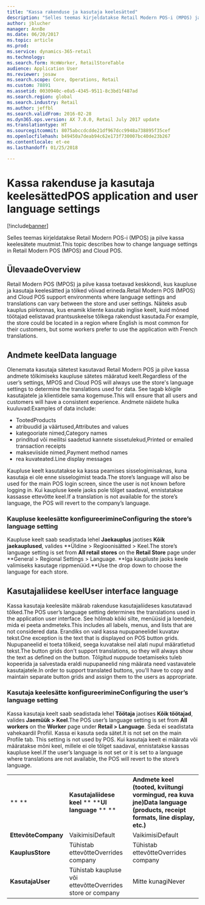 ```yaml
---
title: "Kassa rakenduse ja kasutaja keelesätted"
description: "Selles teemas kirjeldatakse Retail Modern POS-i (MPOS) ja pilve kassa keelesätete muutmist."
author: jblucher
manager: AnnBe
ms.date: 06/20/2017
ms.topic: article
ms.prod: 
ms.service: dynamics-365-retail
ms.technology: 
ms.search.form: HcmWorker, RetailStoreTable
audience: Application User
ms.reviewer: josaw
ms.search.scope: Core, Operations, Retail
ms.custom: 78891
ms.assetid: 0030940c-e0a5-4345-9511-8c3bd1f487ad
ms.search.region: global
ms.search.industry: Retail
ms.author: jeffbl
ms.search.validFrom: 2016-02-28
ms.dyn365.ops.version: AX 7.0.0, Retail July 2017 update
ms.translationtype: HT
ms.sourcegitcommit: 8075abccdcdde21df967dcc9948a738895f35cef
ms.openlocfilehash: b49450a7deab94c62e173f730007bc40de23b267
ms.contentlocale: et-ee
ms.lasthandoff: 01/25/2018

---
```


# <a name="pos-application-and-user-language-settings"></a><span data-ttu-id="818ca-103">Kassa rakenduse ja kasutaja keelesätted</span><span class="sxs-lookup"><span data-stu-id="818ca-103">POS application and user language settings</span></span>

[!include[banner](includes/banner.md)]


<span data-ttu-id="818ca-104">Selles teemas kirjeldatakse Retail Modern POS-i (MPOS) ja pilve kassa keelesätete muutmist.</span><span class="sxs-lookup"><span data-stu-id="818ca-104">This topic describes how to change language settings in Retail Modern POS (MPOS) and Cloud POS.</span></span>

## <a name="overview"></a><span data-ttu-id="818ca-105">Ülevaade</span><span class="sxs-lookup"><span data-stu-id="818ca-105">Overview</span></span>
<span data-ttu-id="818ca-106">Retail Modern POS (MPOS) ja pilve kassa toetavad keskkondi, kus kaupluse ja kasutaja keelesätted ja tõlked võivad erineda.</span><span class="sxs-lookup"><span data-stu-id="818ca-106">Retail Modern POS (MPOS) and Cloud POS support environments where language settings and translations can vary between the store and user settings.</span></span> <span data-ttu-id="818ca-107">Näiteks asub kauplus piirkonnas, kus enamik kliente kasutab inglise keelt, kuid mõned töötajad eelistavad prantsuskeelse tõlkega rakendust kasutada.</span><span class="sxs-lookup"><span data-stu-id="818ca-107">For example, the store could be located in a region where English is most common for their customers, but some workers prefer to use the application with French translations.</span></span>

## <a name="data-language"></a><span data-ttu-id="818ca-108">Andmete keel</span><span class="sxs-lookup"><span data-stu-id="818ca-108">Data language</span></span>
<span data-ttu-id="818ca-109">Olenemata kasutaja sätetest kasutavad Retail Modern POS ja pilve kassa andmete tõlkimiseks kaupluse sätetes määratud keelt.</span><span class="sxs-lookup"><span data-stu-id="818ca-109">Regardless of the user’s settings, MPOS and Cloud POS will always use the store's language settings to determine the translations used for data.</span></span> <span data-ttu-id="818ca-110">See tagab kõigile kasutajatele ja klientidele sama kogemuse.</span><span class="sxs-lookup"><span data-stu-id="818ca-110">This will ensure that all users and customers will have a consistent experience.</span></span>  <span data-ttu-id="818ca-111">Andmete näidete hulka kuuluvad:</span><span class="sxs-lookup"><span data-stu-id="818ca-111">Examples of data include:</span></span>

-   <span data-ttu-id="818ca-112">Tooted</span><span class="sxs-lookup"><span data-stu-id="818ca-112">Products</span></span>
-   <span data-ttu-id="818ca-113">atribuudid ja väärtused,</span><span class="sxs-lookup"><span data-stu-id="818ca-113">Attributes and values</span></span>
-   <span data-ttu-id="818ca-114">kategooriate nimed,</span><span class="sxs-lookup"><span data-stu-id="818ca-114">Category names</span></span>
-   <span data-ttu-id="818ca-115">prinditud või meilitsi saadetud kannete sissetulekud,</span><span class="sxs-lookup"><span data-stu-id="818ca-115">Printed or emailed transaction receipts</span></span>
-   <span data-ttu-id="818ca-116">makseviiside nimed,</span><span class="sxs-lookup"><span data-stu-id="818ca-116">Payment method names</span></span>
-   <span data-ttu-id="818ca-117">rea kuvateated.</span><span class="sxs-lookup"><span data-stu-id="818ca-117">Line display messages</span></span>

<span data-ttu-id="818ca-118">Kaupluse keelt kasutatakse ka kassa peamises sisselogimisaknas, kuna kasutaja ei ole enne sisselogimist teada.</span><span class="sxs-lookup"><span data-stu-id="818ca-118">The store’s language will also be used for the main POS login screen, since the user is not known before logging in.</span></span> <span data-ttu-id="818ca-119">Kui kaupluse keele jaoks pole tõlget saadaval, ennistatakse kassasse ettevõtte keel.</span><span class="sxs-lookup"><span data-stu-id="818ca-119">If a translation is not available for the store’s language, the POS will revert to the company’s language.</span></span>

### <a name="configuring-the-stores-language-setting"></a><span data-ttu-id="818ca-120">Kaupluse keelesätte konfigureerimine</span><span class="sxs-lookup"><span data-stu-id="818ca-120">Configuring the store’s language setting</span></span>

<span data-ttu-id="818ca-121">Kaupluse keelt saab seadistada lehel **Jaekauplus** jaotises **Kõik jaekauplused**, valides **Üldine &gt; Regioonisätted &gt; Keel.</span><span class="sxs-lookup"><span data-stu-id="818ca-121">The store’s language setting is set from **All retail stores** on the **Retail Store** page under **General &gt; Regional Settings &gt; Language.</span></span> <span data-ttu-id="818ca-122">**Iga kaupluste jaoks keele valimiseks kasutage rippmenüüd.</span><span class="sxs-lookup"><span data-stu-id="818ca-122">**Use the drop down to choose the language for each store.</span></span>

## <a name="user-interface-language"></a><span data-ttu-id="818ca-123">Kasutajaliidese keel</span><span class="sxs-lookup"><span data-stu-id="818ca-123">User interface language</span></span>
<span data-ttu-id="818ca-124">Kassa kasutaja keelesäte määrab rakenduse kasutajaliideses kasutatavad tõlked.</span><span class="sxs-lookup"><span data-stu-id="818ca-124">The POS user’s language setting determines the translations used in the application user interface.</span></span> <span data-ttu-id="818ca-125">See hõlmab kõiki silte, menüüsid ja loendeid, mida ei peeta andmeteks.</span><span class="sxs-lookup"><span data-stu-id="818ca-125">This includes all labels, menus, and lists that are not considered data.</span></span> <span data-ttu-id="818ca-126">Erandiks on vaid kassa nupupaneelidel kuvatav tekst.</span><span class="sxs-lookup"><span data-stu-id="818ca-126">One exception is the text that is displayed on POS button grids.</span></span> <span data-ttu-id="818ca-127">Nupupaneelid ei toeta tõlkeid, seega kuvatakse neil alati nupul määratletud tekst.</span><span class="sxs-lookup"><span data-stu-id="818ca-127">The button grids don't support translations, so they will always show the text as defined on the button.</span></span> <span data-ttu-id="818ca-128">Tõlgitud nuppude toetamiseks tuleb kopeerida ja salvestada eraldi nupupaneelid ning määrata need vastavatele kasutajatele.</span><span class="sxs-lookup"><span data-stu-id="818ca-128">In order to support translated buttons, you'll have to copy and maintain separate button grids and assign them to the users as appropriate.</span></span>

### <a name="configuring-the-users-language-setting"></a><span data-ttu-id="818ca-129">Kasutaja keelesätte konfigureerimine</span><span class="sxs-lookup"><span data-stu-id="818ca-129">Configuring the user’s language setting</span></span>

<span data-ttu-id="818ca-130">Kassa kasutaja keelt saab seadistada lehel **Töötaja** jaotises **Kõik töötajad**, valides **Jaemüük &gt; Keel**.</span><span class="sxs-lookup"><span data-stu-id="818ca-130">The POS user’s language setting is set from **All workers** on the **Worker** page under **Retail &gt; Language**.</span></span>  <span data-ttu-id="818ca-131">Seda ei seadistata vahekaardil Profiil. Kassa ei kasuta seda sätet.</span><span class="sxs-lookup"><span data-stu-id="818ca-131">It is not set on the main Profile tab.  This setting is not used by POS.</span></span> <span data-ttu-id="818ca-132">Kui kasutaja keelt ei määrata või määratakse mõni keel, millele ei ole tõlget saadaval, ennistatakse kassas kaupluse keel.</span><span class="sxs-lookup"><span data-stu-id="818ca-132">If the user’s language is not set or it is set to a language where translations are not available, the POS will revert to the store’s language.</span></span>  

|             |                            |                                                                   |
|-------------|----------------------------|-------------------------------------------------------------------|
| <span data-ttu-id="818ca-133">** **</span><span class="sxs-lookup"><span data-stu-id="818ca-133">** **</span></span>       | <span data-ttu-id="818ca-134">**Kasutajaliidese keel** ** **</span><span class="sxs-lookup"><span data-stu-id="818ca-134">**UI language** ** **</span></span>      | <span data-ttu-id="818ca-135">**Andmete keel (tooted, kviitungi vormingud, rea kuva jne)**</span><span class="sxs-lookup"><span data-stu-id="818ca-135">**Data language (products, receipt formats, line display, etc.)**</span></span> |
| <span data-ttu-id="818ca-136">**Ettevõte**</span><span class="sxs-lookup"><span data-stu-id="818ca-136">**Company**</span></span> | <span data-ttu-id="818ca-137">Vaikimisi</span><span class="sxs-lookup"><span data-stu-id="818ca-137">Default</span></span>                    | <span data-ttu-id="818ca-138">Vaikimisi</span><span class="sxs-lookup"><span data-stu-id="818ca-138">Default</span></span>                                                           |
| <span data-ttu-id="818ca-139">**Kauplus**</span><span class="sxs-lookup"><span data-stu-id="818ca-139">**Store**</span></span>   | <span data-ttu-id="818ca-140">Tühistab ettevõtte</span><span class="sxs-lookup"><span data-stu-id="818ca-140">Overrides company</span></span>          | <span data-ttu-id="818ca-141">Tühistab ettevõtte</span><span class="sxs-lookup"><span data-stu-id="818ca-141">Overrides company</span></span>                                                 |
| <span data-ttu-id="818ca-142">**Kasutaja**</span><span class="sxs-lookup"><span data-stu-id="818ca-142">**User**</span></span>    | <span data-ttu-id="818ca-143">Tühistab kaupluse või ettevõtte</span><span class="sxs-lookup"><span data-stu-id="818ca-143">Overrides store or company</span></span> | <span data-ttu-id="818ca-144">Mitte kunagi</span><span class="sxs-lookup"><span data-stu-id="818ca-144">Never</span></span>                                                             |






